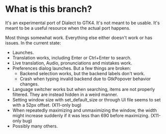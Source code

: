 # What is this branch?

It's an experimental port of Dialect to GTK4. It's not meant to be usable. It's meant to be a useful resource when the actual port happens.

Most things somewhat work. Everything else either doesn't work or has issues. In the current state:

- Launches.
- Translation works, including Enter or Ctrl+Enter to search.
- Live translation, Audio, pronunciations and mistakes work.
- Preferences dialog launches. But a few things are broken:
  - Backend selection works, but the backend labels don't work.
  - Crash when typing invalid backend due to GtkPopover behavior changes.
- Language switcher works but when searching, items are not properly filtered. They are instead hidden in a weird manner.
- Setting window size with set_default_size or through UI file seems to set with a 52px offset. (X11-only bug)
- When repeatedly maximizing and unmaximizing the window, the width might increase suddenly if it was less than 690 before maximizing. (X11-only bug)
- Possibly many others.
